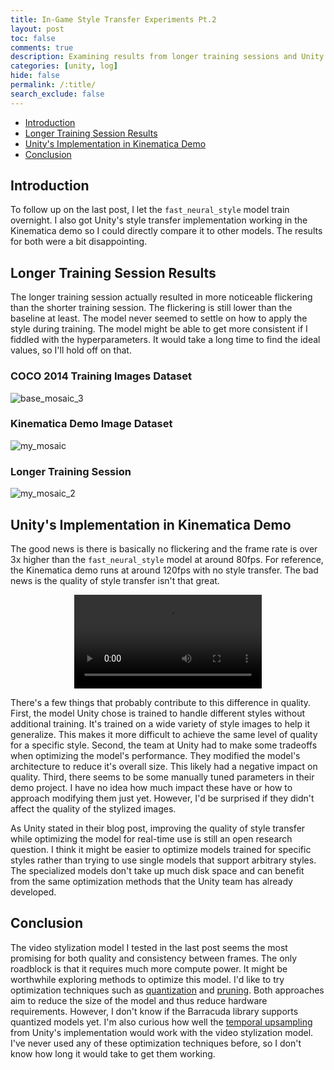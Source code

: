```yaml
---
title: In-Game Style Transfer Experiments Pt.2
layout: post
toc: false
comments: true
description: Examining results from longer training sessions and Unity's implementation in Kinematica demo.
categories: [unity, log]
hide: false
permalink: /:title/
search_exclude: false
---
```


* [Introduction](#introduction)
* [Longer Training Session Results](#longer-training-session-results)
* [Unity's Implementation in Kinematica Demo](#unitys-implementation-in-kinematica-demo)
* [Conclusion](#conclusion)

## Introduction

To follow up on the last post, I let the `fast_neural_style` model train overnight. I also got Unity's style transfer implementation working in the Kinematica demo so I could directly compare it to other models. The results for both were a bit disappointing.

## Longer Training Session Results

The longer training session actually resulted in more noticeable flickering than the shorter training session. The flickering is still lower than the baseline at least. The model never seemed to settle on how to apply the style during training. The model might be able to get more consistent if I fiddled with the hyperparameters. It would take a long time to find the ideal values, so I'll hold off on that.

### COCO 2014 Training Images Dataset

![base_mosaic_3](..\images\in-game-style-transfer-experiments\part-2\base_mosaic_3.gif)

### Kinematica Demo Image Dataset

![my_mosaic](..\images\in-game-style-transfer-experiments\part-2\my_mosaic.gif)

### Longer Training Session

![my_mosaic_2](..\images\in-game-style-transfer-experiments\part-2\my_mosaic_2.gif)



## Unity's Implementation in Kinematica Demo

The good news is there is basically no flickering and the frame rate is over 3x higher than the `fast_neural_style` model at around 80fps. For reference, the Kinematica demo runs at around 120fps with no style transfer. The bad news is the quality of style transfer isn't that great.

<center>
	<video style="width:auto;max-width:100%;height:auto;" controls loop>
		<source src="../videos/in-game-style-transfer-experiments\part-2\unity_style_kinematica_4.mp4" type="video/mp4">
	</video>
</center>

There's a few things that probably contribute to this difference in quality. First, the model Unity chose is trained to handle different styles without additional training. It's trained on a wide variety of style images to help it generalize. This makes it more difficult to achieve the same level of quality for a specific style. Second, the team at Unity had to make some tradeoffs when optimizing the model's performance. They modified the model's architecture to reduce it's overall size. This likely had a negative impact on quality. Third, there seems to be some manually tuned parameters in their demo project. I have no idea how much impact these have or how to approach modifying them just yet. However, I'd be surprised if they didn't affect the quality of the stylized images.

As Unity stated in their blog post, improving the quality of style transfer while optimizing the model for real-time use is still an open research question. I think it might be easier to optimize models trained for specific styles rather than trying to use single models that support arbitrary styles. The specialized models don't take up much disk space and can benefit from the same optimization methods that the Unity team has already developed. 

## Conclusion

The video stylization model I tested in the last post seems the most promising for both quality and consistency between frames. The only roadblock is that it requires much more compute power. It might be worthwhile exploring methods to optimize this model. I'd like to try optimization techniques such as [quantization](https://pytorch.org/blog/introduction-to-quantization-on-pytorch/) and [pruning](https://pytorch.org/tutorials/intermediate/pruning_tutorial.html). Both approaches aim to reduce the size of the model and thus reduce hardware requirements. However, I don't know if the Barracuda library supports quantized models yet. I'm also curious how well the [temporal upsampling](https://blogs.unity3d.com/2020/11/25/real-time-style-transfer-in-unity-using-deep-neural-networks/) from Unity's implementation would work with the video stylization model. I've never used any of these optimization techniques before, so I don't know how long it would take to get them working.

